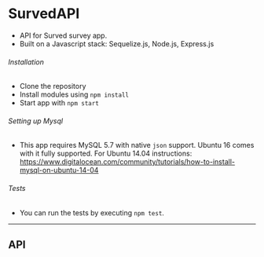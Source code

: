 SurvedAPI
=================
* API for Surved survey app.
* Built on a Javascript stack: Sequelize.js, Node.js, Express.js

###### Installation
* Clone the repository
* Install modules using `npm install`
* Start app with `npm start`

###### Setting up Mysql
* This app requires MySQL 5.7 with native `json` support.
Ubuntu 16 comes with it fully supported. 
For Ubuntu 14.04 instructions: https://www.digitalocean.com/community/tutorials/how-to-install-mysql-on-ubuntu-14-04

###### Tests
* You can run the tests by executing `npm test`.

---
## API

